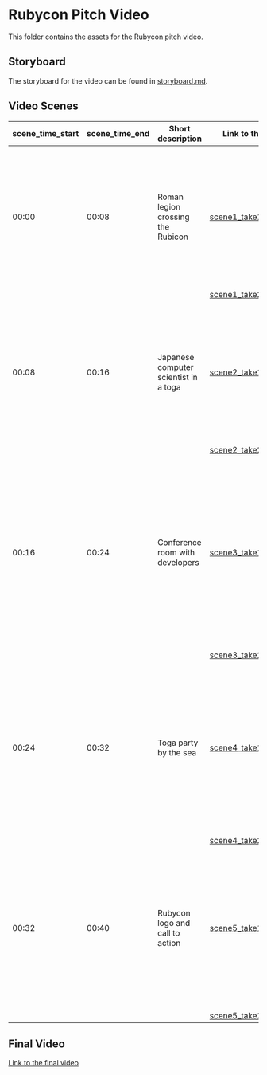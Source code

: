 # Rubycon Pitch Video

This folder contains the assets for the Rubycon pitch video.

## Storyboard

The storyboard for the video can be found in [storyboard.md](storyboard.md).

## Video Scenes

| scene_time_start | scene_time_end | Short description | Link to the file (take1) | Prompt used |
|---|---|---|---|---|
| 00:00 | 00:08 | Roman legion crossing the Rubicon | [scene1_take1.mp4](scene1_take1.mp4) | *A photorealistic video of Roman legionaries, led by Julius Caesar, crossing the Rubicon river. The legion's standards are adorned with large, sparkling red diamonds in a pentagonal shape. The sky is dramatic. Cinematic, 8k.* |
| | | | [scene1_take2.mp4](scene1_take2.mp4) | |
| 00:08 | 00:16 | Japanese computer scientist in a toga | [scene2_take1.mp4](scene2_take1.mp4) | *A cartoon-style animation of a smiling, 60-year-old Japanese computer scientist with glasses, wearing a Roman toga. He is holding a large, glowing red diamond. The background is a serene Japanese garden.* |
| | | | [scene2_take2.mp4](scene2_take2.mp4) | |
| 00:16 | 00:24 | Conference room with developers | [scene3_take1.mp4](scene3_take1.mp4) | *A professional, corporate-style video of a conference room filled with a diverse audience of developers. The room is the 'sala quarzo' from the Rubycon website. A speaker is on stage, with a presentation slide showing the Ruby logo. The audience is engaged and taking notes.* |
| | | | [scene3_take2.mp4](scene3_take2.mp4) | |
| 00:24 | 00:32 | Toga party by the sea | [scene4_take1.mp4](scene4_take1.mp4) | *A vibrant, energetic video of a toga party at a discotheque by the sea in Rimini at night. A diverse crowd of people in togas are dancing and having fun. Everyone's toga is held together by a glowing red ruby brooch. The atmosphere is festive and exciting.* |
| | | | [scene4_take2.mp4](scene4_take2.mp4) | |
| 00:32 | 00:40 | Rubycon logo and call to action | [scene5_take1_new_date.mp4](scene5_take1_new_date.mp4) | *An animated graphic of the Rubycon logo, with the text 'Rubycon' and 'Rimini, 8 Maggio 2026'. The text 'Join our newsletter: https://rubycon.it/' appears at the bottom of the screen. The background is a stylized map of Rimini.* |
| | | | [scene5_take2_new_date.mp4](scene5_take2_new_date.mp4) | |

## Final Video

[Link to the final video]()
